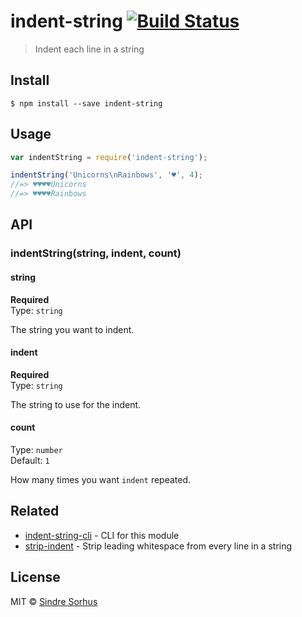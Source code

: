 # indent-string [![Build Status](https://travis-ci.org/sindresorhus/indent-string.svg?branch=master)](https://travis-ci.org/sindresorhus/indent-string)

> Indent each line in a string

## Install

```
$ npm install --save indent-string
```

## Usage

```js
var indentString = require('indent-string');

indentString('Unicorns\nRainbows', '♥', 4);
//=> ♥♥♥♥Unicorns
//=> ♥♥♥♥Rainbows
```

## API

### indentString(string, indent, count)

#### string

**Required**  
Type: `string`

The string you want to indent.

#### indent

**Required**  
Type: `string`

The string to use for the indent.

#### count

Type: `number`  
Default: `1`

How many times you want `indent` repeated.

## Related

- [indent-string-cli](https://github.com/sindresorhus/indent-string-cli) - CLI for this module
- [strip-indent](https://github.com/sindresorhus/strip-indent) - Strip leading whitespace from every line in a string

## License

MIT © [Sindre Sorhus](http://sindresorhus.com)
